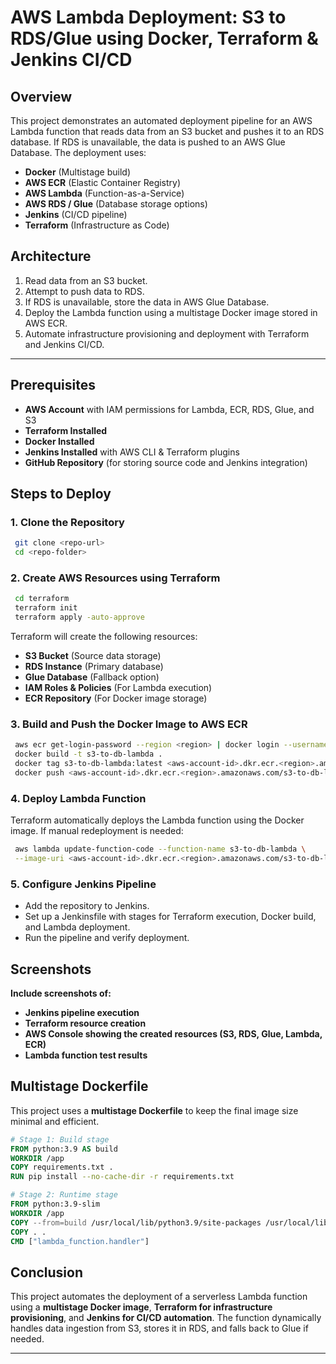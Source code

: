 # AWS Lambda Deployment: S3 to RDS/Glue using Docker, Terraform & Jenkins CI/CD

## Overview
This project demonstrates an automated deployment pipeline for an AWS Lambda function that reads data from an S3 bucket and pushes it to an RDS database. If RDS is unavailable, the data is pushed to an AWS Glue Database. The deployment uses:

- **Docker** (Multistage build)
- **AWS ECR** (Elastic Container Registry)
- **AWS Lambda** (Function-as-a-Service)
- **AWS RDS / Glue** (Database storage options)
- **Jenkins** (CI/CD pipeline)
- **Terraform** (Infrastructure as Code)

## Architecture
1. Read data from an S3 bucket.
2. Attempt to push data to RDS.
3. If RDS is unavailable, store the data in AWS Glue Database.
4. Deploy the Lambda function using a multistage Docker image stored in AWS ECR.
5. Automate infrastructure provisioning and deployment with Terraform and Jenkins CI/CD.

---

## Prerequisites
- **AWS Account** with IAM permissions for Lambda, ECR, RDS, Glue, and S3
- **Terraform Installed** 
- **Docker Installed** 
- **Jenkins Installed** with AWS CLI & Terraform plugins
- **GitHub Repository** (for storing source code and Jenkins integration)

## Steps to Deploy

### 1. Clone the Repository
```sh
 git clone <repo-url>
 cd <repo-folder>
```

### 2. Create AWS Resources using Terraform
```sh
 cd terraform
 terraform init
 terraform apply -auto-approve
```
Terraform will create the following resources:
- **S3 Bucket** (Source data storage)
- **RDS Instance** (Primary database)
- **Glue Database** (Fallback option)
- **IAM Roles & Policies** (For Lambda execution)
- **ECR Repository** (For Docker image storage)

### 3. Build and Push the Docker Image to AWS ECR
```sh
 aws ecr get-login-password --region <region> | docker login --username AWS --password-stdin <aws-account-id>.dkr.ecr.<region>.amazonaws.com
 docker build -t s3-to-db-lambda .
 docker tag s3-to-db-lambda:latest <aws-account-id>.dkr.ecr.<region>.amazonaws.com/s3-to-db-lambda:latest
 docker push <aws-account-id>.dkr.ecr.<region>.amazonaws.com/s3-to-db-lambda:latest
```

### 4. Deploy Lambda Function
Terraform automatically deploys the Lambda function using the Docker image. If manual redeployment is needed:
```sh
 aws lambda update-function-code --function-name s3-to-db-lambda \
 --image-uri <aws-account-id>.dkr.ecr.<region>.amazonaws.com/s3-to-db-lambda:latest
```

### 5. Configure Jenkins Pipeline
- Add the repository to Jenkins.
- Set up a Jenkinsfile with stages for Terraform execution, Docker build, and Lambda deployment.
- Run the pipeline and verify deployment.

## Screenshots
**Include screenshots of:**
- **Jenkins pipeline execution**
- **Terraform resource creation**
- **AWS Console showing the created resources (S3, RDS, Glue, Lambda, ECR)**
- **Lambda function test results**

## Multistage Dockerfile
This project uses a **multistage Dockerfile** to keep the final image size minimal and efficient.

```dockerfile
# Stage 1: Build stage
FROM python:3.9 AS build
WORKDIR /app
COPY requirements.txt .
RUN pip install --no-cache-dir -r requirements.txt

# Stage 2: Runtime stage
FROM python:3.9-slim
WORKDIR /app
COPY --from=build /usr/local/lib/python3.9/site-packages /usr/local/lib/python3.9/site-packages
COPY . .
CMD ["lambda_function.handler"]
```

## Conclusion
This project automates the deployment of a serverless Lambda function using a **multistage Docker image**, **Terraform for infrastructure provisioning**, and **Jenkins for CI/CD automation**. The function dynamically handles data ingestion from S3, stores it in RDS, and falls back to Glue if needed.

---
